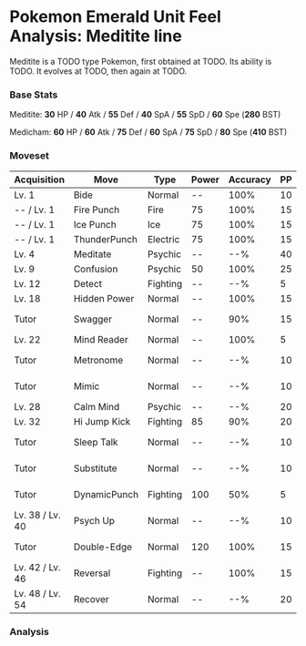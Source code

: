 # Pokemon Emerald Unit Feel Analysis: Meditite line

Meditite is a TODO type Pokemon, first obtained at TODO. Its ability is TODO. It evolves at TODO, then again at TODO.

### Base Stats

Meditite: **30** HP / **40** Atk / **55** Def / **40** SpA / **55** SpD / **60** Spe (**280** BST)

Medicham: **60** HP / **60** Atk / **75** Def / **60** SpA / **75** SpD / **80** Spe (**410** BST)

### Moveset

|Acquisition    |Move        |Type    |Power|Accuracy|PP |Notes                    |
|---            |---         |---     |---  |---     |---|---                      |
|Lv. 1          |Bide        |Normal  |--   |100%    |10 |                         |
|-- / Lv. 1     |Fire Punch  |Fire    |75   |100%    |15 |                         |
|-- / Lv. 1     |Ice Punch   |Ice     |75   |100%    |15 |                         |
|-- / Lv. 1     |ThunderPunch|Electric|75   |100%    |15 |                         |
|Lv. 4          |Meditate    |Psychic |--   |--%     |40 |                         |
|Lv. 9          |Confusion   |Psychic |50   |100%    |25 |                         |
|Lv. 12         |Detect      |Fighting|--   |--%     |5  |                         |
|Lv. 18         |Hidden Power|Normal  |--   |100%    |15 |                         |
|Tutor          |Swagger     |Normal  |--   |90%     |15 |Emerald only             |
|Lv. 22         |Mind Reader |Normal  |--   |100%    |5  |                         |
|Tutor          |Metronome   |Normal  |--   |--%     |10 |Emerald only             |
|Tutor          |Mimic       |Normal  |--   |--%     |10 |Emerald only             |
|Lv. 28         |Calm Mind   |Psychic |--   |--%     |20 |                         |
|Lv. 32         |Hi Jump Kick|Fighting|85   |90%     |20 |                         |
|Tutor          |Sleep Talk  |Normal  |--   |--%     |10 |Emerald only             |
|Tutor          |Substitute  |Normal  |--   |--%     |10 |Emerald only             |
|Tutor          |DynamicPunch|Fighting|100  |50%     |5  |Emerald only             |
|Lv. 38 / Lv. 40|Psych Up    |Normal  |--   |--%     |10 |                         |
|Tutor          |Double-Edge |Normal  |120  |100%    |15 |Emerald only             |
|Lv. 42 / Lv. 46|Reversal    |Fighting|--   |100%    |15 |                         |
|Lv. 48 / Lv. 54|Recover     |Normal  |--   |--%     |20 |                         |

### Analysis